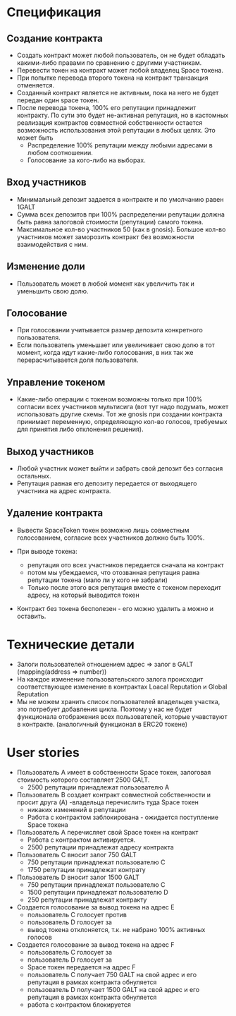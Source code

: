 # Спецификация
## Создание контракта
* Создать контракт может любой пользователь, он не будет обладать какими-либо правами по сравнению с другими участникам.
* Перевести токен на контракт может любой владелец Space токена.
* При попытке перевода второго токена на контракт транзакция отменяется.
* Созданный контракт является не активным, пока на него не будет передан один space токен.
* После перевода токена, 100% его репутации принадлежит контракту. По сути это будет не-активная репутация, но в кастомных реализация контрактов совместной собственности остается возможность использования этой репутации в любых целях. Это может быть 
    * Распределение 100% репутации между любыми адресами в любом соотношении.
    * Голосование за кого-либо на выборах.

## Вход участников
* Минимальный депозит задается в контракте и по умолчанию равен 1GALT
* Сумма всех депозитов при 100% распределении репутации должна быть равна залоговой стоимости (репутации) самого токена.
* Максимальное кол-во участников 50 (как в gnosis). Большое кол-во участников может заморозить контракт без возможности взаимодействия с ним.

## Изменение доли
* Пользователь может в любой момент как увеличить так и уменьшить свою долю.

## Голосование
* При голосовании учитывается размер депозита конкретного пользователя.
* Если пользователь уменьшает или увеличивает свою долю в тот момент, когда идут какие-либо голосования, в них так же перерасчитывается доля пользователя.

## Управление токеном
* Какие-либо операции с токеном возможны только при 100% согласии всех участников мультисига (вот тут надо подумать, может использовать другие схемы. Тот же gnosis при создании контракта принимает переменную, определяющую кол-во голосов, требуемых для принятия либо отклонения решения).

## Выход участников
* Любой участник может выйти и забрать свой депозит без согласия остальных.
* Репутация равная его депозиту передается от выходящего участника на адрес контракта.

## Удаление контракта
* Вывести SpaceToken токен возможно лишь совместным голосованием, согласие всех участников должно быть 100%.
* При выводе токена:
    * репутация ото всех участников передается сначала на контракт
    * потом мы убеждаемся, что отозванная репутация равна репутации токена (мало ли у кого не забрали)
    * Только после этого вся репутация вместе с токеном переходит адресу, на который выводится токен

* Контракт без токена бесполезен - его можно удалить а можно и оставить.

# Технические детали
* Залоги пользователей отношением адрес => залог в GALT (mapping(address => number))
* На каждое изменение пользовательского залога происходит соответствующее изменение в контрактах Loacal Reputation и Global Reputation
* Мы не можем хранить список пользователей владельцев участка, это потребует добавления цикла. Поэтому у нас не будет функционала отображения всех пользователей, которые учавствуют в контракте. (аналогичный функционал в ERC20 токене)

# User stories
* Пользователь A имеет в собственности Space токен, залоговая стоимость которого составляет 2500 GALT.
	* 2500 репутации принадлежат пользователю А
* Пользователь B создает контракт совместной собственности и просит друга (A) -владельца перечислить туда Space токен
	* никаких изменений в репутации
	* Работа с контрактом заблокирована - ожидается поступление Space токена
* Пользователь A перечисляет свой Space токен на контракт
	* Работа с контрактом активируется.
	* 2500 репутации принадлежат адресу контракта
* Пользователь C вносит залог 750 GALT
	* 750 репутации принадлежат пользователю C
	* 1750 репутации принадлежат контрату
* Пользователь D вносит залог 1500 GALT
	* 750 репутации принадлежат пользователю С
	* 1500 репутации принадлежат пользователю D
	* 250 репутации принадлежат контракту
* Создается голосование за вывод токена на адрес E
	* пользователь C голосует против
	* пользователь D голосует за
	* вывод токена отклоняется, т.к. не набрано 100% активных голосов
* Создается голосование за вывод токена на адрес F
	* пользователь C голосует за
	* пользователь D голосует за
	* Space токен передается на адрес F
	* пользователь C получает 750 GALT на свой адрес и его репутация в рамках контракта обнуляется
	* пользователь D получает 1500 GALT на свой адрес и его репутация в рамках контракта обнуляется
	* работа с контрактом блокируется
